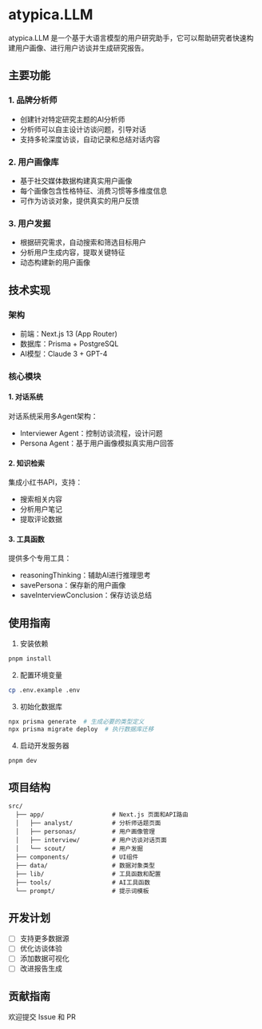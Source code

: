 # atypica.LLM

atypica.LLM 是一个基于大语言模型的用户研究助手，它可以帮助研究者快速构建用户画像、进行用户访谈并生成研究报告。

## 主要功能

### 1. 品牌分析师

- 创建针对特定研究主题的AI分析师
- 分析师可以自主设计访谈问题，引导对话
- 支持多轮深度访谈，自动记录和总结对话内容

### 2. 用户画像库

- 基于社交媒体数据构建真实用户画像
- 每个画像包含性格特征、消费习惯等多维度信息
- 可作为访谈对象，提供真实的用户反馈

### 3. 用户发掘

- 根据研究需求，自动搜索和筛选目标用户
- 分析用户生成内容，提取关键特征
- 动态构建新的用户画像

## 技术实现

### 架构

- 前端：Next.js 13 (App Router)
- 数据库：Prisma + PostgreSQL
- AI模型：Claude 3 + GPT-4

### 核心模块

#### 1. 对话系统

对话系统采用多Agent架构：

- Interviewer Agent：控制访谈流程，设计问题
- Persona Agent：基于用户画像模拟真实用户回答

#### 2. 知识检索

集成小红书API，支持：

- 搜索相关内容
- 分析用户笔记
- 提取评论数据

#### 3. 工具函数

提供多个专用工具：

- reasoningThinking：辅助AI进行推理思考
- savePersona：保存新的用户画像
- saveInterviewConclusion：保存访谈总结

## 使用指南

1. 安装依赖

```bash
pnpm install
```

2. 配置环境变量

```bash
cp .env.example .env
```

3. 初始化数据库

```bash
npx prisma generate  # 生成必要的类型定义
npx prisma migrate deploy  # 执行数据库迁移
```

4. 启动开发服务器

```bash
pnpm dev
```

## 项目结构

```
src/
  ├── app/                   # Next.js 页面和API路由
  │   ├── analyst/           # 分析师话题页面
  │   ├── personas/          # 用户画像管理
  │   ├── interview/         # 用户访谈对话页面
  │   └── scout/             # 用户发掘
  ├── components/            # UI组件
  ├── data/                  # 数据对象类型
  ├── lib/                   # 工具函数和配置
  ├── tools/                 # AI工具函数
  └── prompt/                # 提示词模板
```

## 开发计划

- [ ] 支持更多数据源
- [ ] 优化访谈体验
- [ ] 添加数据可视化
- [ ] 改进报告生成

## 贡献指南

欢迎提交 Issue 和 PR
